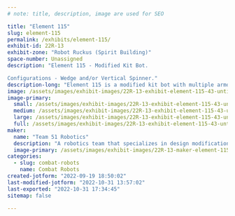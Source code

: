 ```yaml
---
# note: title, description, image are used for SEO

title: "Element 115"
slug: element-115
permalink: /exhibits/element-115/
exhibit-id: 22R-13
exhibit-zone: "Robot Ruckus (Spirit Building)"
space-number: Unassigned
description: "Element 115 - Modified Kit Bot.

Configurations - Wedge and/or Vertical Spinner."
description-long: "Element 115 is a modified kit bot with multiple armor configurations. Its active weapon is a vertical spinner. Element 115 has several modifications to its chassis and external armor. These modifications help to prevent extensive damage to our bot giving us a better opportunity to go the distance in each battle. "
image: /assets/images/exhibit-images/22R-13-exhibit-element-115-43-untitled-artwork-6-8029-large.jpg
image-primary: 
  small: /assets/images/exhibit-images/22R-13-exhibit-element-115-43-untitled-artwork-6-8029-small.jpg
  medium: /assets/images/exhibit-images/22R-13-exhibit-element-115-43-untitled-artwork-6-8029-medium.jpg
  large: /assets/images/exhibit-images/22R-13-exhibit-element-115-43-untitled-artwork-6-8029-large.jpg
  full: /assets/images/exhibit-images/22R-13-exhibit-element-115-43-untitled-artwork-6-8029-full.jpg
maker: 
  name: "Team 51 Robotics"
  description: "A robotics team that specializes in design modifications in an effort to out strategize our opponents. Team 51 Robotics enjoys competing, meeting new people, and learning from each experience, regardless if we win or lose."
  image-primary: /assets/images/exhibit-images/22R-13-maker-element-115-untitled-artwork-6-medium.jpg
categories: 
  - slug: combat-robots
    name: Combat Robots
created-jotform: "2022-09-19 18:50:02"
last-modified-jotform: "2022-10-31 13:57:02"
last-exported: "2022-10-31 17:34:45"
sitemap: false

---
```

